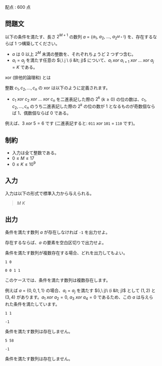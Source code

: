 配点 : $600$ 点

## 問題文

以下の条件を満たす、長さ $2^{M + 1}$ の数列 $a$ = {$a_1,\ a_2,\ ...,\ a_{2^{M + 1}}$} を、存在するならば $1$ つ構築してください。

- $a$ は $0$ 以上 $2^M$ 未満の整数を、それぞれちょうど $2$ つずつ含む。
- $a_i = a_j$ を満たす任意の $i,\ j \ (i &lt; j)$ について、$a_i \ xor \ a_{i + 1} \ xor \ ... \ xor \ a_j = K$ である。

xor (排他的論理和) とは

整数 $c_1, c_2, ..., c_n$ の xor は以下のように定義されます。

- $c_1 \ xor \ c_2 \ xor \ ... \ xor \ c_n$ を二進表記した際の $2^k$ ($k \geq 0$) の位の数は、$c_1, c_2, ..., c_n$ のうち二進表記した際の $2^k$ の位の数が $1$ となるものが奇数個ならば $1$、偶数個ならば $0$ である。

例えば、$3 \ xor \ 5 = 6$ です (二進表記すると: `011` $xor$ `101` $=$ `110` です)。

## 制約

- 入力は全て整数である。
- $0 \leq M \leq 17$
- $0 \leq K \leq 10^9$

## 入力

入力は以下の形式で標準入力から与えられる。

> $M$ $K$

## 出力

条件を満たす数列 $a$ が存在しなければ `-1` を出力せよ。

存在するならば、$a$ の要素を空白区切りで出力せよ。

条件を満たす数列が複数存在する場合、どれを出力してもよい。

```input1
1 0
```

```output1
0 0 1 1
```

このケースでは、条件を満たす数列は複数存在します。

例えば $a$ = {$0, 0, 1, 1$} の場合、$a_i = a_j$ を満たす $(i,\ j)\ (i &lt; j)$ として $(1, 2)$ と $(3, 4)$ があります。$a_1 \ xor \ a_2 = 0,\ a_3 \ xor \ a_4 = 0$ であるため、この $a$ は与えられた条件を満たしています。

```input2
1 1
```

```output2
-1
```

条件を満たす数列は存在しません。

```input3
5 58
```

```output3
-1
```

条件を満たす数列は存在しません。